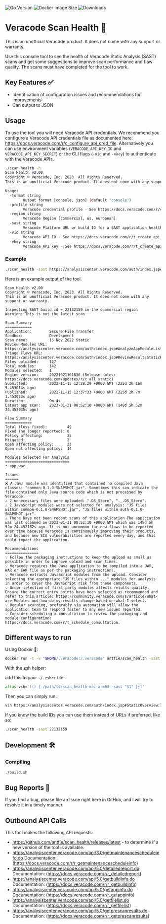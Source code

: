 ![Go Version](https://img.shields.io/github/go-mod/go-version/antfie/scan_health)
![Docker Image Size](https://img.shields.io/docker/image-size/antfie/scan_health/latest)
![Downloads](https://img.shields.io/github/downloads/antfie/scan_health/total)

# Veracode Scan Health 🏥

This is an unofficial Veracode product. It does not come with any support or warranty.

Use this console tool to see the health of Veracode Static Analysis (SAST) scans and get some suggestions to improve scan performance and flaw quality. The scans must have completed for the tool to work.

## Key Features ✅

* Identification of configuration issues and recommendations for improvements
* Can output to JSON

## Usage

To use the tool you will need Veracode API credentials. We recommend you configure a Veracode API credentials file as documented here: <https://docs.veracode.com/r/c_configure_api_cred_file>. Alternatively you can use environment variables (`VERACODE_API_KEY_ID` and `VERACODE_API_KEY_SECRET`) or the CLI flags (`-vid` and `-vkey`) to authenticate with the Veracode APIs.

```sh
./scan_health -h
Scan Health v2.00
Copyright © Veracode, Inc. 2023. All Rights Reserved.
This is an unofficial Veracode product. It does not come with any support or warranty.

Usage:
  -format string
        Output format [console, json] (default "console")
  -profile string
        Veracode credential profile - See https://docs.veracode.com/r/c_httpie_tool#using-multiple-profiles (default "default")
  -region string
        Veracode Region [commercial, us, european]
  -sast string
        Veracode Platform URL or build ID for a SAST application health review
  -vid string
        Veracode API ID - See https://docs.veracode.com/r/t_create_api_creds
  -vkey string
        Veracode API key - See https://docs.veracode.com/r/t_create_api_creds
```

### Example

```sh
./scan_health -sast https://analysiscenter.veracode.com/auth/index.jsp#StaticOverview:75603:793744:22132159:22103486:22119136::::5000002
```
Here is an example output of the tool.

```
Scan Health v2.00
Copyright © Veracode, Inc. 2023. All Rights Reserved.
This is an unofficial Veracode product. It does not come with any support or warranty.

Inspecting SAST build id = 22132159 in the commercial region
Warning: This is not the latest scan

Scan Summary
============
Application:        Secure File Transfer
Sandbox:            Development
Scan name:          15 Nov 2022 Static
Review Modules URL: https://analysiscenter.veracode.com/auth/index.jsp#AnalyzeAppModuleList:75603:793744:22132159:22103486:22119136::::5000002
Triage Flaws URL:   https://analysiscenter.veracode.com/auth/index.jsp#ReviewResultsStaticFlaws:75603:793744:22132159:22103486:22119136::::5000002
Files uploaded:     127
Total modules:      142
Modules selected:   1
Engine version:     20221021161836 (Release notes: https://docs.veracode.com/updates/r/c_all_static)
Submitted:          2022-11-15 12:28:29 +0000 GMT (225d 2h 16m 5.453014s ago)
Published:          2022-11-15 12:37:33 +0000 GMT (225d 2h 7m 1.453023s ago)
Duration:           9m 4s
Latest app scan:    2023-01-31 08:52:10 +0000 GMT (148d 5h 52m 24.453035s ago)

Flaw Summary
============
Total (less fixed):         49
Fixed (no longer reported): 0
Policy affecting:           35
Mtigated:                   2
Open affecting policy:      33
Open not affecting policy:  14

Modules Selected For Analysis
=============================
* app.war

Issues
======
❌ A Java module was identified that contained no compiled Java classes: "common-0.1.0-SNAPSHOT.jar". Sometimes this can indicate the file contained only Java source code which is not processed by Veracode.
⚠️ 2 unnecessary files were uploaded: ".DS_Store", "._.DS_Store".
⚠️ 2 JavaScript modules were not selected for analysis: "JS files within common-0.1.0-SNAPSHOT.jar", "JS files within auth-0.1.0-SNAPSHOT.jar".
⚠️ There have not been recent scans of this application The applciation was last scanned on 2023-01-31 08:52:10 +0000 GMT which was 148d 5h 52m 24.452762s ago. It is not uncommon for new flaws to be reported over time because Veracode is continuously improving their products, and because new SCA vulnerabilities are reported every day, and this could impact the application.

Recommendations
===============
💡 Follow the packaging instructions to keep the upload as small as possible in order to improve upload and scan times.
💡 Veracode requires the Java application to be compiled into a JAR, WAR or EAR file as per the packaging instructions.
💡 Veracode extracts JavaScript modules from the upload. Consider selecting the appropriate "JS files within ..." modules for analysis in order to cover the JavaScript risk from these components.
💡 Under-selection of first party modules affects results quality. Ensure the correct entry points have been selected as recommended and refer to this article: https://community.veracode.com/s/article/What-are-Modules-and-how-do-my-results-change-based-on-what-I-select.
💡 Regular scanning, preferably via automation will allow the application team to respond faster to any new issues reported.
💡 Consider scheduling a consultation to review the packaging and module configuration: https://docs.veracode.com/r/t_schedule_consultation.
```

## Different ways to run

Using Docker 🐳:

```sh
docker run -t -v "$HOME/.veracode:/.veracode" antfie/scan_health -sast https://analysiscenter.veracode.com/auth/index.jsp#StaticOverview:75603:793744:22132159:22103486:22119136::::5000002
```

With the zsh helper:

add this to your `~/.zshrc` file:

```sh
alias vsh='f() { /path/to/scan_health-mac-arm64 -sast "$1" };f'
```

Then you can simply run:

```sh
vsh https://analysiscenter.veracode.com/auth/index.jsp#StaticOverview:75603:793744:22132159:22103486:22119136::::5000002
```

If you know the build IDs you can use them instead of URLs if preferred, like so:

```sh
./scan_health -sast 22132159
```

## Development 🛠️

### Compiling

```sh
./build.sh
```

## Bug Reports 🐞

If you find a bug, please file an Issue right here in GitHub, and I will try to resolve it in a timely manner.

## Outbound API Calls

This tool makes the following API requests:

* <https://github.com/antfie/scan_health/releases/latest> - to determine if a new version of the tool is available.
* <https://analysiscenter.veracode.com/api/3.0/getmaintenancescheduleinfo.do> Documentation: (https://docs.veracode.com/r/r_getmaintenancescheduleinfo)
* <https://analysiscenter.veracode.com/api/5.0/detailedreport.do> Documentation: (https://docs.veracode.com/r/r_detailedreport)
* <https://analysiscenter.veracode.com/api/5.0/getbuildinfo.do> Documentation: (<https://docs.veracode.com/r/r_getbuildinfo>)
* <https://analysiscenter.veracode.com/api/5.0/getappinfo.do> Documentation: (<https://docs.veracode.com/r/r_getappinfo>)
* <https://analysiscenter.veracode.com/api/5.0/getfilelist.do> Documentation: (https://docs.veracode.com/r/r_getfilelist)
* <https://analysiscenter.veracode.com/api/5.0/getprescanresults.do> Documentation: (https://docs.veracode.com/r/r_getprescanresults)
